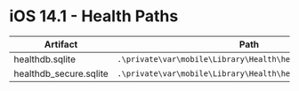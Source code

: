 # iOS 14.1 - Health Paths

| **Artifact**           | **Path**                                                   |
|------------------------|------------------------------------------------------------|
| healthdb.sqlite        | `.\private\var\mobile\Library\Health\healthdb.sqlite`        |
| healthdb_secure.sqlite | `.\private\var\mobile\Library\Health\healthdb_secure.sqlite` |